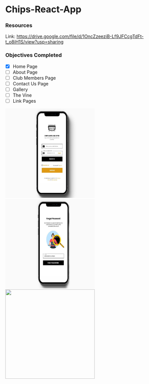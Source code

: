 # Chips-React-App

### Resources
Link: https://drive.google.com/file/d/1OncZzeeziB-Lf9JFCcgTdFt-t_o8iH1S/view?usp=sharing



### Objectives Completed
- [X] Home Page
- [ ] About Page 
- [ ] Club Members Page 
- [ ] Contact Us Page
- [ ] Gallery
- [ ] The Vine 
- [ ] Link Pages

<span>
  <img src="https://github.com/chips-lab/Chips-React-App/blob/main/1.jpg" width="280" height="280"/>
  <img src="https://github.com/chips-lab/Chips-React-App/blob/main/2.jpg" width="280" height="280"/>
  <img src="https://github.com/matthewowallace/matthewowallace/blob/main/10.png" width="280" height="280"/>
<span>
